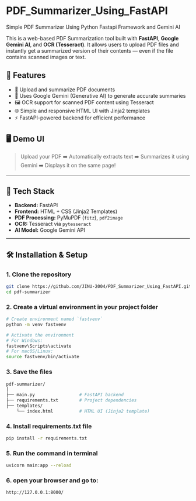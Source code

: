 # PDF_Summarizer_Using_FastAPI
Simple PDF Summarizer Using Python Fastapi Framework and Gemini AI

This is a web-based PDF Summarization tool built with **FastAPI**, **Google Gemini AI**, and **OCR (Tesseract)**. It allows users to upload PDF files and instantly get a summarized version of their contents — even if the file contains scanned images or text.

## 🚀 Features

- 📎 Upload and summarize PDF documents
- 🧠 Uses Google Gemini (Generative AI) to generate accurate summaries
- 🖼️ OCR support for scanned PDF content using Tesseract
- 🌐 Simple and responsive HTML UI with Jinja2 templates
- ⚡ FastAPI-powered backend for efficient performance

## 🖥️ Demo UI



> Upload your PDF ➡️ Automatically extracts text ➡️ Summarizes it using Gemini ➡️ Displays it on the same page!

---

## 🧰 Tech Stack

- **Backend:** FastAPI
- **Frontend:** HTML + CSS (Jinja2 Templates)
- **PDF Processing:** PyMuPDF (`fitz`), `pdf2image`
- **OCR:** Tesseract via `pytesseract`
- **AI Model:** Google Gemini API

---

## 🛠️ Installation & Setup

### 1. Clone the repository

```bash
git clone https://github.com/JINU-2004/PDF_Summarizer_Using_FastAPI.git
cd pdf-summarizer
```
### 2. Create a virtual environment in your project folder

```bash
# Create environment named `fastvenv`
python -m venv fastvenv

# Activate the environment
# For Windows:
fastvenv\Scripts\activate
# For macOS/Linux:
source fastvenv/bin/activate
```
### 3. Save the files

```bash
pdf-summarizer/
│
├── main.py                 # FastAPI backend
├── requirements.txt        # Project dependencies
├── templates/
    └── index.html          # HTML UI (Jinja2 template)

```
### 4. Install requirements.txt file

```bash
pip install -r requirements.txt
```
### 5. Run the command in terminal

```bash
uvicorn main:app --reload
```
### 6. open your browser and go to:

```bash
http://127.0.0.1:8000/
```
